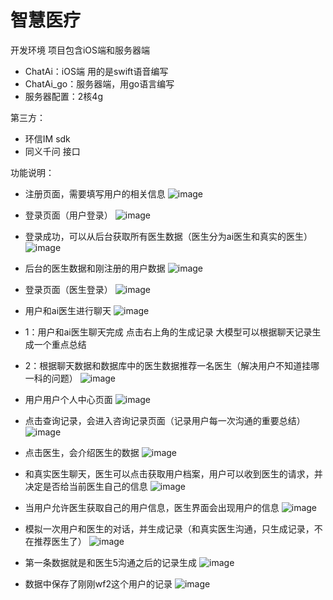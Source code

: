 # 智慧医疗

开发环境
项目包含iOS端和服务器端
- ChatAi：iOS端 用的是swift语音编写
- ChatAi_go：服务器端，用go语言编写
- 服务器配置：2核4g

第三方：
- 环信IM sdk
- 同义千问 接口

功能说明：
- 注册页面，需要填写用户的相关信息
![image](images/1.png)

- 登录页面（用户登录）
![image](images/2.png)

- 登录成功，可以从后台获取所有医生数据（医生分为ai医生和真实的医生）
![image](images/3.png)

- 后台的医生数据和刚注册的用户数据
![image](images/4.png)

- 登录页面（医生登录）
![image](images/5.png)

- 用户和ai医生进行聊天
![image](images/6.png)

- 1：用户和ai医生聊天完成 点击右上角的生成记录 大模型可以根据聊天记录生成一个重点总结
- 2：根据聊天数据和数据库中的医生数据推荐一名医生（解决用户不知道挂哪一科的问题）
![image](images/7.png)

- 用户用户个人中心页面
![image](images/8.png)

- 点击查询记录，会进入咨询记录页面（记录用户每一次沟通的重要总结）
![image](images/9.png)

- 点击医生，会介绍医生的数据
![image](images/10.png)

- 和真实医生聊天，医生可以点击获取用户档案，用户可以收到医生的请求，并决定是否给当前医生自己的信息
![image](images/11.png)

- 当用户允许医生获取自己的用户信息，医生界面会出现用户的信息
![image](images/12.png)

- 模拟一次用户和医生的对话，并生成记录（和真实医生沟通，只生成记录，不在推荐医生了）
![image](images/13.png)

- 第一条数据就是和医生5沟通之后的记录生成
![image](images/14.png)

- 数据中保存了刚刚wf2这个用户的记录
![image](images/15.png)
